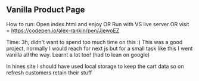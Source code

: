 ## Vanilla Product Page

How to run:
Open index.html and enjoy
OR Run with VS live server
OR visit = https://codepen.io/alex-rankin/pen/JjewoEZ

Time: 3h, didn't want to spend too much time on this :)
This was a good project, normally I would reach for next js but for a small task like this I went vanilla all the way. Learnt a lot too! (had to lean on google)

In hines site I should have used local storage to keep the cart data so on refresh customers retain their stuff